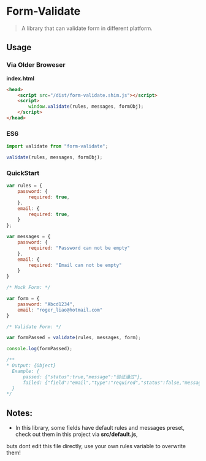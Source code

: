 # Form-Validate

> A library that can validate form in different platform.

<!-- ## Install

```sh
npm install --save-dev babel-preset-latest
``` -->

## Usage

### Via Older Broweser

**index.html**

```html
<head>
    <script src="/dist/form-validate.shim.js"></script>
    <script>
        window.validate(rules, messages, formObj);
    </script>
</head>
```

### ES6

```javascript
import validate from "form-validate";

validate(rules, messages, formObj);
```

### QuickStart

```javascript
var rules = {
    password: {
        required: true,
    },
    email: {
        required: true,
    }
};

var messages = {
    password: {
        required: "Password can not be empty"
    },
    email: {
        required: "Email can not be empty"
    }
}

/* Mock Form: */

var form = {
    password: "Abcd1234",
    email: "roger_liao@hotmail.com"
}

/* Validate Form: */

var formPassed = validate(rules, messages, form);

console.log(formPassed);

/**
* Output: {Object}
  Example: {
      passed: {"status":true,"message":"验证通过"},
      failed: {"field":"email","type":"required","status":false,"message":"Email不能为空"}
  }
*/

```

## Notes:

* In this library, some fields have default rules and messages preset,
check out them in this project via **src/default.js**, 
<p color="red">buts dont edit this file directly, use your own rules variable to overwrite them!</p>

